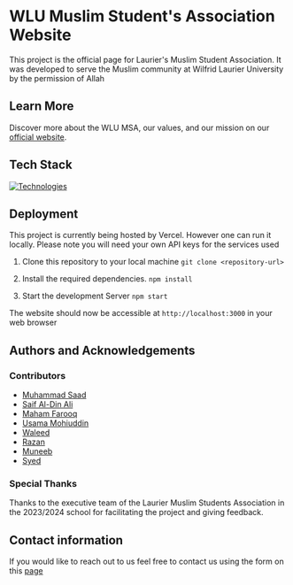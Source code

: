 # WLU Muslim Student's Association Website

This project is the official page for Laurier's Muslim Student Association. It was developed to serve the Muslim community at Wilfrid Laurier University by the permission of Allah

## Learn More

Discover more about the WLU MSA, our values, and our mission on our [official website](https://www.wlumsa.org/about).

## Tech Stack
[![Technologies](https://skillicons.dev/icons?i=nextjs,typescript,tailwind,react,firebase)](https://skillicons.dev)

## Deployment
This project is currently being hosted by Vercel. However one can run it locally. Please note you will need your own API keys for the services used

1. Clone this repository to your local machine
 `git clone <repository-url>`

2. Install the required dependencies.
 `npm install`

3. Start the development Server
 `npm start`

The website should now be accessible at `http://localhost:3000` in your web browser


## Authors and Acknowledgements
 
### Contributors 

- [Muhammad Saad](https://github.com/mxsaad)  
- [Saif Al-Din Ali](https://github.com/saifaldin14)
- [Maham Farooq](https://github.com/CoderMF)
- [Usama Mohiuddin](https://github.com/UsamaMo)
- [Waleed](https://github.com/WaleedAAA)
- [Razan](https://github.com/rzlm)
- [Muneeb](https://github.com/Muneeb231)
- [Syed](https://github.com/Syed-Ahmed02)

### Special Thanks
Thanks to the executive team of the Laurier Muslim Students Association in the 2023/2024 school for facilitating the project and giving feedback.

## Contact information
If you would like to reach out to us feel free to contact us using the form on this [page](https://www.wlumsa.org/resources)
